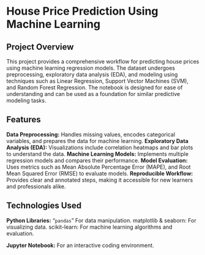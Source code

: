 # House Price Prediction Using Machine Learning
## Project Overview
This project provides a comprehensive workflow for predicting house prices using machine learning regression models. The dataset undergoes preprocessing, exploratory data analysis (EDA), and modeling using techniques such as Linear Regression, Support Vector Machines (SVM), and Random Forest Regression. The notebook is designed for ease of understanding and can be used as a foundation for similar predictive modeling tasks.

## Features
**Data Preprocessing:** Handles missing values, encodes categorical variables, and prepares the data for machine learning.
**Exploratory Data Analysis (EDA):** Visualizations include correlation heatmaps and bar plots to understand the data.
**Machine Learning Models:** Implements multiple regression models and compares their performance.
**Model Evaluation:** Uses metrics such as Mean Absolute Percentage Error (MAPE), and Root Mean Squared Error (RMSE) to evaluate models.
**Reproducible Workflow:** Provides clear and annotated steps, making it accessible for new learners and professionals alike.

## Technologies Used
**Python Libraries:**
   “`pandas`” For data manipulation.
    matplotlib & seaborn: For visualizing data.
    scikit-learn: For machine learning algorithms and evaluation.

**Jupyter Notebook:** For an interactive coding environment.
